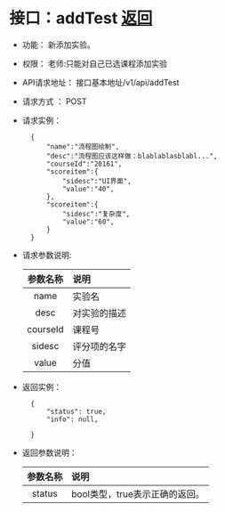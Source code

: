 # 接口：addTest  [返回](../README.md)

- 功能：
    新添加实验。

- 权限：
    老师:只能对自己已选课程添加实验

- API请求地址：
    接口基本地址/v1/api/addTest

- 请求方式 ：
    POST

- 请求实例：

        {
            "name":"流程图绘制",
            "desc":"流程图应该这样做：blablablasblabl...",
            "courseId":"20161",
            "scoreitem":{
                "sidesc":"UI界面",
                "value":"40",
            },
            "scoreitem":{
                "sidesc":"复杂度",
                "value":"60",
            }
        }

- 请求参数说明:

  |参数名称|说明|
  |:---------:|:--------------------------------------------------------|
  |name|实验名|
  |desc|对实验的描述|
  |courseId|课程号|
  |sidesc|评分项的名字|
  |value|分值|

- 返回实例：

        {
            "status": true,
            "info": null,

        }

- 返回参数说明：

  |参数名称|说明|
  |:---------:|:--------------------------------------------------------|
  |status|bool类型，true表示正确的返回。|
